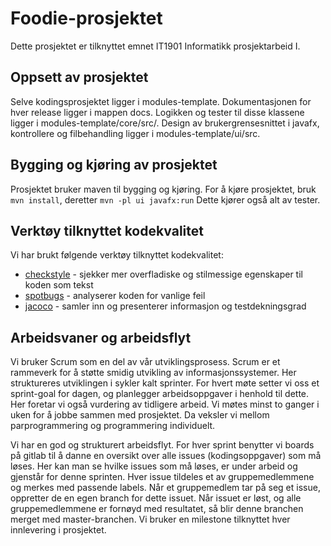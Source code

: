 # Foodie-prosjektet 

Dette prosjektet er tilknyttet emnet IT1901 Informatikk prosjektarbeid I.

## Oppsett av prosjektet 
Selve kodingsprosjektet ligger i modules-template.
Dokumentasjonen for hver release ligger i mappen docs.
Logikken og tester til disse klassene ligger i modules-template/core/src/.
Design av brukergrensesnittet i javafx, kontrollere og filbehandling ligger i modules-template/ui/src.

## Bygging og kjøring av prosjektet
Prosjektet bruker maven til bygging og kjøring. 
For å kjøre prosjektet, bruk `mvn install`, deretter `mvn -pl ui javafx:run` Dette kjører også alt av tester. 

## Verktøy tilknyttet kodekvalitet
Vi har brukt følgende verktøy tilknyttet kodekvalitet:

- [checkstyle](https://checkstyle.sourceforge.io) - sjekker mer overfladiske og stilmessige egenskaper til koden som tekst
- [spotbugs](https://spotbugs.github.io/) - analyserer koden for vanlige feil
- [jacoco](https://www.jacoco.org) - samler inn og presenterer informasjon og testdekningsgrad

## Arbeidsvaner og arbeidsflyt
Vi bruker Scrum som en del av vår utviklingsprosess. Scrum er et rammeverk for å støtte smidig utvikling av informasjonssystemer. 
Her struktureres utviklingen i sykler kalt sprinter. For hvert møte setter vi oss et sprint-goal for dagen, og planlegger arbeidsoppgaver i henhold til dette. Her foretar vi også vurdering av tidligere arbeid. Vi møtes minst to ganger i uken for å jobbe sammen med prosjektet. 
Da veksler vi mellom parprogrammering og programmering individuelt. 

Vi har en god og strukturert arbeidsflyt. For hver sprint benytter vi boards på gitlab til å danne en oversikt over alle issues (kodingsoppgaver) som må løses. Her kan man se hvilke issues som må løses, er under arbeid og gjenstår for denne sprinten. Hver issue tildeles et av gruppemedlemmene og merkes med passende labels. Når et gruppemedlem tar på seg et issue, oppretter de en egen branch for dette issuet. Når issuet er løst, og alle gruppemedlemmene er fornøyd med resultatet, så blir denne branchen merget med master-branchen. Vi bruker en milestone tilknyttet hver innlevering i prosjektet. 




